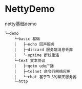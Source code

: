 # NettyDemo
netty基础demo

```text
└─demo
    └─basic 基础
    |   ├─echo 回声服务
    |   ├─discard 服务端消息丢弃  
    |   └─uptime 断线重连
    └─text 文本协议
    |   ├─qotm udo广播
    |   ├─telnet 命令行网络应用
    |   └─chat 基于TLS的聊天服务器
    └─http
```
